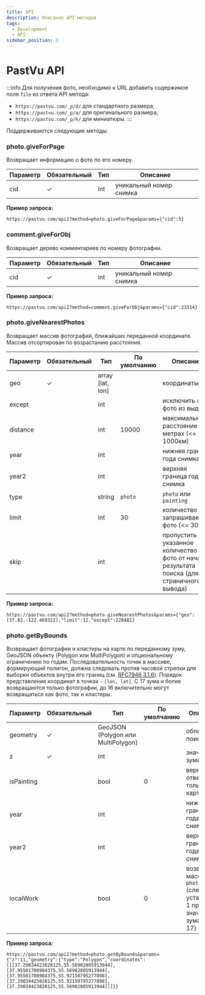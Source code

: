 ```yaml
---
title: API
description: Описание API методов
tags:
  - Development
  - API
sidebar_position: 3
---
```


# PastVu API

:::info
Для получения фото, необходимо к URL добавить содержимое поля `file` из ответа API метода:
* `https://pastvu.com/_p/d/` для стандартного размера;
* `https://pastvu.com/_p/a/` для оригинального размера;
* `https://pastvu.com/_p/h/` для миниатюры.
:::

Поддерживаются следующие методы:

### photo.giveForPage

Возвращает информацию о фото по его номеру.

Параметр | Обязательный | Тип | Описание |
--- | --- | --- | --- |
cid | ✓ | int | уникальный номер снимка |

**Пример запроса:**

`https://pastvu.com/api2?method=photo.giveForPage&params={"cid":5}`

### comment.giveForObj

Возвращает дерево комментариев по номеру фотографии.

Параметр | Обязательный | Тип | Описание |
--- | --- | --- | --- |
cid | ✓ | int | уникальный номер снимка |

**Пример запроса:**

`https://pastvu.com/api2?method=comment.giveForObj&params={"cid":23314}`

### photo.giveNearestPhotos
Возвращает массив фотографий, ближайших переданной координате. Массив отсортирован по возрастанию расстояния.

Параметр | Обязательный | Тип | По умолчанию | Описание |
--- | --- | --- | --- | --- |
geo | ✓ | array [lat, lon] | | координаты |
except| | int | | исключить `сid` фото из выдачи |
distance| | int | 10000 | максимальное расстояние в метрах (\<= 1000км) |
year | | int | | нижняя граница года снимка |
year2 | | int | | верхняя граница года снимка |
type | | string | `photo` | `photo` или `painting` |
limit | | int | 30 | количество запрашиваемых фото (\<= 30) |
skip | | int | | пропустить указанное количество фото от начала результата поиска (для страничного вывода) |

**Пример запроса:**

`https://pastvu.com/api2?method=photo.giveNearestPhotos&params={"geo":[37.82,-122.469322],"limit":12,"except":228481}`

### photo.getByBounds

Возвращает фотографии и кластеры на карте по переданному зуму, GeoJSON объекту (Polygon или MultiPolygon) и опциональному ограничению по годам. Последовательность точек в массиве, формирующий полигон, должна следовать против часовой стрелки для выборки объектов внутри его границ (см. [RFC7946 3.1.6](https://www.rfc-editor.org/rfc/rfc7946#section-3.1.6)). Порядок представления координат в точках - `[lon, lat]`. С 17 зума и более возвращаются только фотографии, до 16 включительно могут возвращаться как фото, так и кластеры.

Параметр | Обязательный | Тип | По умолчанию | Описание |
--- | --- | --- | --- | --- |
geometry | ✓ | GeoJSON (Polygon или MultiPolygon) | | область поиска |
z | ✓ | int | | значение зума |
isPainting | | bool | 0 | вернуть в ответе только картины |
year | | int | | нижняя граница года снимка |
year2 | | int | | верхняя граница года снимка |
localWork | | bool | 0 | возвращать массив `photos` (следует установить 1 при значении зума >= 17) |

**Пример запроса:**

`https://pastvu.com/api2?method=photo.getByBounds&params={"z":11,"geometry":{"type":"Polygon","coordinates":[[[37.29034423828125,55.56902805913944],[37.95501708984375,55.56902805913944],[37.95501708984375,55.92150795277898],[37.29034423828125,55.92150795277898],[37.29034423828125,55.56902805913944]]]}}`

